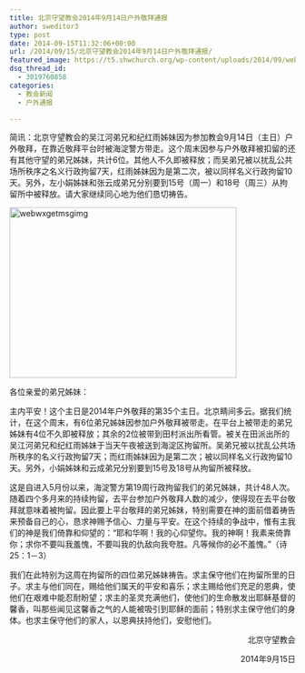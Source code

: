 ```yaml
---
title: 北京守望教会2014年9月14日户外敬拜通报
author: sweditor3
type: post
date: 2014-09-15T11:32:06+00:00
url: /2014/09/15/北京守望教会2014年9月14日户外敬拜通报/
featured_image: https://t5.shwchurch.org/wp-content/uploads/2014/09/webwxgetmsgimg-400x288.jpg
dsq_thread_id:
  - 3019760858
categories:
  - 教会新闻
  - 户外通报

---
```

简讯：北京守望教会的吴江河弟兄和纪红雨姊妹因为参加教会9月14日（主日）户外敬拜，在靠近敬拜平台时被海淀警方带走。这个周末因参与户外敬拜被扣留的还有其他守望的弟兄姊妹，共计6位。其他人不久即被释放；而吴弟兄被以扰乱公共场所秩序之名义行政拘留7天，红雨姊妹因为是第二次，被以同样名义行政拘留10天。另外，左小娟姊妹和张云成弟兄分别要到15号（周一）和18号（周三）从拘留所中被释放。请大家继续同心地为他们恳切祷告。

<!--more-->

[<img class="aligncenter size-full wp-image-11554" src="http://t5.shwchurch.org/wp-content/uploads/2014/09/webwxgetmsgimg.jpg" alt="webwxgetmsgimg" width="400" height="300" />][1]

各位亲爱的弟兄姊妹：

主内平安！这个主日是2014年户外敬拜的第35个主日。北京睛间多云。据我们统计，在这个周末，有6位弟兄姊妹因参加户外敬拜被带走。在平台上被带走的弟兄姊妹有4位不久即被释放；其余的2位被带到田村派出所看管。被关在田派出所的吴江河弟兄和纪红雨姊妹于当天午夜被送到海淀区拘留所。吴弟兄被以扰乱公共场所秩序的名义行政拘留7天；而红雨姊妹因为是第二次；被以同样名义行政拘留10天。另外，小娟姊妹和云成弟兄分别要到15号及18号从拘留所被释放。

这是自进入5月份以来，海淀警方第19周行政拘留我们的弟兄姊妹，共计48人次。随着四个多月来的持续拘留，去平台参加户外敬拜人数的减少，使得现在去平台敬拜就意味着被拘留。因此要上平台敬拜的弟兄姊妹，特别需要在神的面前借着祷告来预备自己的心，恳求神赐予信心、力量与平安。在这个持续的争战中，惟有主我们的神是我们倚靠和仰望的：“耶和华啊！我的心仰望你。我的神啊！我素来倚靠你；求你不要叫我羞愧，不要叫我的仇敌向我夸胜。凡等候你的必不羞愧。”（诗25：1－3）

我们在此特别为这周在拘留所的四位弟兄姊妹祷告。求主保守他们在拘留所里的日子。求主与他们同在，赐给他们属天的平安和喜乐；求主赐给他们充足的恩典，使他们在艰难中能忍耐盼望；求主的圣灵充满他们，使他们的生命散发出耶稣基督的馨香，叫那些闻见这馨香之气的人能被吸引到耶稣的面前；特别求主保守他们的身体。也求主保守他们的家人，以恩典扶持他们，安慰他们。

<p style="text-align: right;">
  北京守望教会
</p>

<p style="text-align: right;">
  2014年9月15日
</p>

 [1]: http://t5.shwchurch.org/wp-content/uploads/2014/09/webwxgetmsgimg.jpg